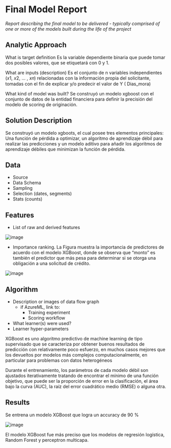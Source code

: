 # Final Model Report
_Report describing the final model to be delivered - typically comprised of one or more of the models built during the life of the project_

## Analytic Approach
What is target definition Es la variable dependiente binaria que puede tomar dos posibles valores, que se etiquetará con 0 y 1.

What are inputs (description) Es el conjunto de n variables independientes (𝑥1, 𝑥2, … , 𝑥𝑛) relacionadas con la información propia del solicitante, tomadas con el fin de explicar y/o predecir el valor de Y ( Dias_mora)

What kind of model was built? Se construyó un modelo xgboost con el conjunto de datos de la entidad financiera para definir la precisión del modelo de scoring de originación.

## Solution Description

Se construyó un modelo xgboots, el cual posee tres elementos principales: Una función de pérdida a optimizar, un algoritmo de aprendizaje débil para realizar las predicciones y un modelo aditivo para añadir los algoritmos de aprendizaje débiles que minimizan la función de pérdida.

## Data
* Source
* Data Schema
* Sampling
* Selection (dates, segments)
* Stats (counts)

## Features
* List of raw and derived features 

![image](https://user-images.githubusercontent.com/111644646/207732596-c7a12be2-c89b-46e0-87eb-df00cb73288c.png)

* Importance ranking.
La Figura muestra la importancia de predictores de acuerdo con el modelo XGBoost, donde se observa que “monto” es también el predictor que más pesa para determinar si se otorga una obligación a una solicitud de crédito.

![image](https://user-images.githubusercontent.com/111644646/207732118-ffcd54fb-154a-4a1e-9b44-2d6eb5c59571.png)


## Algorithm
* Description or images of data flow graph
  * if AzureML, link to:
    * Training experiment
    * Scoring workflow
* What learner(s) were used?
* Learner hyper-parameters

XGBoost es uno algoritmo predictivo de machine learning de tipo supervisado  que se caracteriza por obtener buenos resultados de predicción con  relativamente poco esfuerzo, en muchos casos mejores que los devueltos por modelos más complejos computacionalmente, en particular para problemas con datos heterogéneos

Durante el entrenamiento, los parámetros de cada modelo débil son ajustados iterativamente tratando de encontrar el mínimo de una función objetivo, que puede ser la proporción de error en la clasificación, el área bajo la curva (AUC), la raíz del error cuadrático medio (RMSE) o alguna otra.

## Results
Se entrena un modelo XGBoost que logra un accuracy de 90 %

![image](https://user-images.githubusercontent.com/111644646/207730439-d7fb8f28-a231-49bc-8fb3-2cfd23e5d483.png)

El modelo XGBoost fue más preciso que los modelos de regresión logística, Random Forest y perceptron multicapa.

